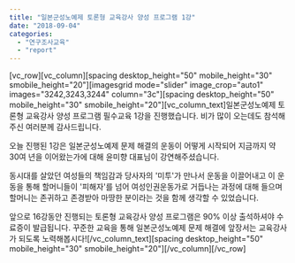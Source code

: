 ```yaml
---
title: "일본군성노예제 토론형 교육강사 양성 프로그램 1강"
date: "2018-09-04"
categories: 
  - "연구조사교육"
  - "report"
---
```


\[vc\_row\]\[vc\_column\]\[spacing desktop\_height="50" mobile\_height="30" smobile\_height="20"\]\[imagesgrid mode="slider" image\_crop="auto1" images="3242,3243,3244" column="3c"\]\[spacing desktop\_height="50" mobile\_height="30" smobile\_height="20"\]\[vc\_column\_text\]일본군성노예제 토론형 교육강사 양성 프로그램 필수교육 1강을 진행했습니다. 비가 많이 오는데도 참석해주신 여러분께 감사드립니다.

오늘 진행된 1강은 일본군성노예제 문제 해결의 운동이 어떻게 시작되어 지금까지 약 30여 년을 이어왔는가에 대해 윤미향 대표님이 강연해주셨습니다.

동시대를 살았던 여성들의 책임감과 당사자의 '미투'가 만나서 운동을 이끌어내고 이 운동을 통해 할머니들이 '피해자'를 넘어 여성인권운동가로 거듭나는 과정에 대해 들으며 할머니는 존귀하고 존경받아 마땅한 분이라는 것을 함께 생각할 수 있었습니다.

앞으로 16강동안 진행되는 토론형 교육강사 양성 프로그램은 90% 이상 출석하셔야 수료증이 발급됩니다. 꾸준한 교육을 통해 일본군성노예제 문제 해결에 앞장서는 교육강사가 되도록 노력해봅시다!\[/vc\_column\_text\]\[spacing desktop\_height="50" mobile\_height="30" smobile\_height="20"\]\[/vc\_column\]\[/vc\_row\]
